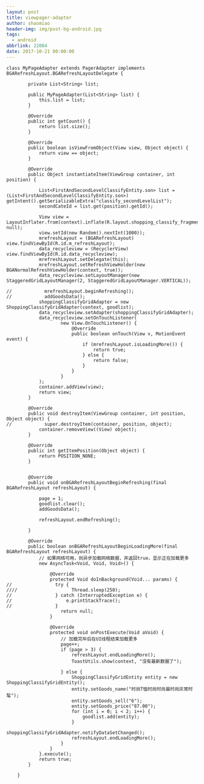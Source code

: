 ```yaml
---
layout: post
title: viewpager-adapter
author: shaomiao
header-img: img/post-bg-android.jpg
tags:
  - android
abbrlink: 22084
date: 2017-10-21 00:00:00
---
```


	class MyPageAdapter extends PagerAdapter implements BGARefreshLayout.BGARefreshLayoutDelegate {

			private List<String> list;

			public MyPageAdapter(List<String> list) {
				this.list = list;
			}

			@Override
			public int getCount() {
				return list.size();
			}

			@Override
			public boolean isViewFromObject(View view, Object object) {
				return view == object;
			}

			@Override
			public Object instantiateItem(ViewGroup container, int position) {

				List<FirstAndSecondLevelClassifyEntity.son> list = (List<FirstAndSecondLevelClassifyEntity.son>) getIntent().getSerializableExtra("classify_secondLevelList");
				secondCateId = list.get(position).getId();

				View view = LayoutInflater.from(context).inflate(R.layout.shopping_classify_fragment, null);
				view.setId(new Random().nextInt(1000));
				mrefreshLayout = (BGARefreshLayout) view.findViewById(R.id.m_refreshLayout);
				data_recycleview = (RecyclerView) view.findViewById(R.id.data_recycleview);
				mrefreshLayout.setDelegate(this);
				mrefreshLayout.setRefreshViewHolder(new BGANormalRefreshViewHolder(context, true));
				data_recycleview.setLayoutManager(new StaggeredGridLayoutManager(2, StaggeredGridLayoutManager.VERTICAL));

	//            mrefreshLayout.beginRefreshing();
	//            addGoodsData();
				shoppingClassifyGridAdapter = new ShoppingClassifyGridAdapter(context, goodlist);
				data_recycleview.setAdapter(shoppingClassifyGridAdapter);
				data_recycleview.setOnTouchListener(
						new View.OnTouchListener() {
							@Override
							public boolean onTouch(View v, MotionEvent event) {
								if (mrefreshLayout.isLoadingMore()) {
									return true;
								} else {
									return false;
								}
							}
						}
				);
				container.addView(view);
				return view;
			}

			@Override
			public void destroyItem(ViewGroup container, int position, Object object) {
	//            super.destroyItem(container, position, object);
				container.removeView((View) object);
			}

			@Override
			public int getItemPosition(Object object) {
				return POSITION_NONE;
			}


			@Override
			public void onBGARefreshLayoutBeginRefreshing(final BGARefreshLayout refreshLayout) {

				page = 1;
				goodlist.clear();
				addGoodsData();

				refreshLayout.endRefreshing();

			}

			@Override
			public boolean onBGARefreshLayoutBeginLoadingMore(final BGARefreshLayout refreshLayout) {
				// 如果网络可用，则异步加载网络数据，并返回true，显示正在加载更多
				new AsyncTask<Void, Void, Void>() {

					@Override
					protected Void doInBackground(Void... params) {
	//                try {
	////                    Thread.sleep(250);
	//                } catch (InterruptedException e) {
	//                    e.printStackTrace();
	//                }
						return null;
					}

					@Override
					protected void onPostExecute(Void aVoid) {
						// 加载完毕后在UI线程结束加载更多
						page++;
						if (page > 3) {
							refreshLayout.endLoadingMore();
							ToastUtils.show(context, "没有最新数据了");

						} else {
							ShoppingClassifyGridEntity entity = new ShoppingClassifyGridEntity();
							entity.setGoods_name("时尚T恤时尚时尚最时尚灰常时髦");
							entity.setGoods_sell("6");
							entity.setGoods_price("87.00");
							for (int i = 0; i < 2; i++) {
								goodlist.add(entity);
							}
							shoppingClassifyGridAdapter.notifyDataSetChanged();
							refreshLayout.endLoadingMore();
						}
					}
				}.execute();
				return true;
			}

		}
